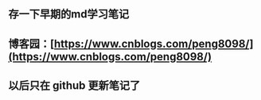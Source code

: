 ## 存一下早期的md学习笔记
## 博客园：[https://www.cnblogs.com/peng8098/](https://www.cnblogs.com/peng8098/)
## 以后只在 github 更新笔记了
